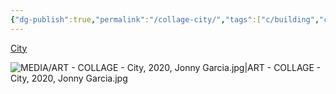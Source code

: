 ```yaml
---
{"dg-publish":true,"permalink":"/collage-city/","tags":["c/building","c/cubism","c/shadow","c/colour-bw","c/fall","collage/year-2020","c/perspective","collage/book/2020","collage/landscape"],"created":"2024-06-28T12:55:28.000-04:00","updated":"2025-09-10T10:33:54.078-04:00"}
---
```



[City](https://www.instagram.com/p/B9cm8r5BId0/)

![MEDIA/ART - COLLAGE - City, 2020, Jonny Garcia.jpg|ART - COLLAGE - City, 2020, Jonny Garcia.jpg](/img/user/MEDIA/ART%20-%20COLLAGE%20-%20City,%202020,%20Jonny%20Garcia.jpg)